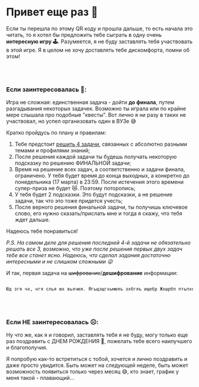 # Привет еще раз 👋

Если ты перешла по этому QR коду и прошла дальше, 
то есть начала это читать, то я хотел бы предложить тебе сыграть в одну очень **интересную игру 🕹️**.
Разумеется, я не буду заставлять тебя участвовать в этой игре. Я в целом не хочу доставлять тебе дискомфорта, помни об этом!

<br><br>

### Если заинтересовалась 🌟:

Игра не сложная: единственная задача - дойти **до финала**, путем разгадывания некоторых задачек.
Возможно ты играла или по крайне мере слышала про подобные "квесты".
Вот лично я ни разу в таких не участвовал, но успел организовать один в ВУЗе 😅

Кратко пройдусь по плану и правилам:

1. Тебе предстоит <u>решить 4 задачи</u>, связанных с абсолютно разными темами и профилями знаний;
2. После решения каждой задачи ты будешь получать некоторую подсказку по решению ФИНАЛЬНОЙ задачи;
3. Время на решение всех задач, а соответственно и задачи финала, ограничено.
   У тебя будет время до конца выходных, а конкретно до понедельника (17 марта) в 23:59. После истечения этого времени супер-приза не будет 😿. Поэтому поторопись;
4. У тебя будет 2 подсказки. Это будут подсказки, а не решение задачи, так что это тоже придется учесть;
5. После верного решения финальной задачи, ты получишь ключевое слово, его нужно сказать/прислать мне и тогда я скажу, что тебя ждет дальше. 

Надеюсь тебе понравиться!

*P.S. На самом деле для решения последней 4-й задачи не обязательно решать все 3, возможно, что уже после решения первых двух задач тебе все станет ясно. Надеюсь, что сделал задания достаточно интересными и не слишком сложными 😜*

И так, первая задача на ~~шифрование~~/**дешифрование** информации:

```txt

Юд згя чх, нгя слья юх вьячюя. Ягьщзщгхьмюяъ зхбгяъ ищебр Жхшрбп птьпхгвп гя, згя хуя эячюя брвищебятргм тбдзюдо! Юя, хвьщ гл абхфаязьр тяваяьмшятргмвп яюьръю бхвдбврэщ щьщ аяэяймо юхъбявхгщ, гя гл яещжщрьмюя тлсбрьр юрщсяьхх абявгяъ щ эхюхх гбдфяшргбргюлъ ваявяс. Яагщэщшщбятргм щ ртгяэргщшщбятргм брсягд - тяг ырырп уьртюрп шрфрзр абяубрээщвгят. Дэхющх дабяйргм щ втяфщгм яфюд сяьмидо шрфрзд ы эюячхвгтд эрьхюмыщё аяфшрфрз птьпхгвп здгм ьщ юх ыьозхтлэ дэхющхэ ьофхъ аяфясюяъ абяехввщщ. Юд гл яс нгя шюрьр :) Т ещюрьмюяъ шрфрзх гхсх абщфхгвп вгяьыюдгмвп в сяьхх вгбриюлэ щ вьячюлэ ищебяэ - ищебяэ Тщчхюхбр. Тя тбхэхюр 2-ъ эщбятяъ тяъюл щэхююя нгщэ ищебяэ аяьмшятрьщвм юхэхжыщх вщьл згясл схшяарвюя ахбхфртргм втящ вяясйхющп ая брфщя. Гдг п сл дчх бхыяэхюфятрь щваяьмшятргм яюьръю бхвдбвл, щся бхиргм згя-гя аяфясюях тбдзюдо шръэхг юх гяьмыя эюяуя тбхэхющ щ вщь, юя хйх щ фьп юх аяфуягятьхююяуя зхьятхыр, юх щэхойхуя аяющэрп згя-ыры-шрзхэ брсягрхг ищеб Тщчхюхбр. Юр нгя ахбтях шрфрющх шртхбихюя, гл эячхим абщвгдаргм ы вьхфдойхэд, юрчрт вофр. 

```

<br><br>

### Если НЕ заинтересовалась ☹️:

Ну что же, как я и говорил, заставлять тебя я не буду, могу только еще раз поздравить с ДНЕМ РОЖДЕНИЯ 🥳, пожелать тебе всего наилучшего и благополучия.

Я попробую как-то встретиться с тобой, хочется и лично поздравить и даже просто увидится. 
Быть может на следующей неделе, быть может возможность появиться только через месяц 😅, кто знает, график у меня такой - плавающий...